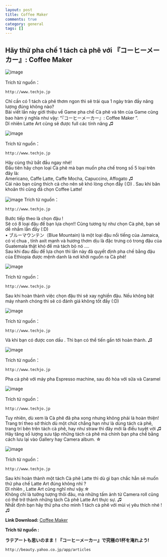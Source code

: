 ```yaml
---
layout: post
title: Coffee Maker
comments: true
category: general
tags: []
---
```


## Hãy thử pha chế 1 tách cà phê với 『コーヒーメーカー』: Coffee Maker 

![image](/res/coffeemaker/1.jpeg) Trích từ nguồn： 
` http://www.techjo.jp `Chỉ cần có 1 tách cà phê thơm ngon thì sẽ trải qua 1 ngày tràn đầy năng lượng đúng không nào?  Bài viết lần này giới thiệu về Game pha chế Cà phê và tên của Game cũng bao hàm ý nghĩa như vậy: “『コーヒーメーカー』: Coffee Maker ”.   Dĩ nhiên Latte Art cũng sẽ được full các  tính năng ♫
![image](/res/coffeemaker/2.jpeg) Trích từ nguồn： 
` http://www.techjo.jp `Hãy cùng thử bắt đầu ngay nhé!  Đầu tiên hãy chọn loại Cà phê mà bạn muốn pha chế trong số 5 loại trên đây là:   
Americano, Caffe Latte, Caffe Mocha, Capuccino, Affogato ♫   Cái nào bạn cũng thích cả cho nên sẽ khó lòng chọn đấy (:D) . Sau khi băn khoăn thì cũng đã chọn Coffee Latte!![image](/res/coffeemaker/3.jpeg) Trích từ nguồn： 
` http://www.techjo.jp `Bước tiếp theo là chọn đậu !  Sẽ có 8 loại đậu để bạn lựa chọn!! Cũng tương tự như chọn Cà phê, bạn sẽ dễ nhầm lẫn đấy (:D)      •	ブルーマウンテン（Blue Mountain) là một loại đậu nổi tiếng của Jamaica, có vị chua , tính axit mạnh và hương thơm dịu là đặc trưng có trong đậu của Guatemala thật khó để mà tách bỏ nó ....  Sau khi đau đầu để lựa chọn thì lần này đã quyết định pha chế bằng đậu của Ethiopia được mệnh danh là nơi khởi nguồn ra Cà phê!
![image](/res/coffeemaker/4.jpeg) Trích từ nguồn： 
` http://www.techjo.jp `Sau khi hoàn thành việc chọn đậu thì sẽ xay nghiền đậu.Nếu không bật máy nhanh chóng thì sẽ có đánh giá không tốt đấy (:D) 
![image](/res/coffeemaker/5.jpeg) Trích từ nguồn： 
` http://www.techjo.jp `Và khi bạn có được con dấu . Thì bạn có thể tiến gần tới hoàn thành. ♫
![image](/res/coffeemaker/6.jpeg) Trích từ nguồn： 
` http://www.techjo.jp `Pha cà phê với máy pha Espresso machine, sau đó hòa với sữa và Caramel 
![image](/res/coffeemaker/7.jpeg) Trích từ nguồn： 
` http://www.techjo.jp `Tuy nhiên, dù xem là Cà phê đã pha xong nhưng không phải là hoàn thiện!  Trang trí theo sở thích dù một chút chẳng hạn như là dùng tách cà phê, trang trí bên trên tách cà phê, hay như straw thì đây mới là điều tuyệt vời ♫  Hãy tăng số lượng sưu tập những tách cà phê mà chính bạn pha chế bằng cách lưu lại vào Gallery hay Camera album. ☆![image](/res/coffeemaker/8.jpeg)
Trích từ nguồn： 
` http://www.techjo.jp `Sau khi hoàn thành một tách Cà phê Latte thì dù gì bạn chắc hẳn sẽ muốn thử pha chế Latte Art đúng không nhỉ ?  Dĩ nhiên , Latte Art cũng nghĩ như vậy.☆  Không chỉ là tưởng tượng thôi đâu, mà những tấm ảnh từ Camera roll cũng có thể trở thành những tách Cà phê Latte Art thực sự. ♫  Nhất định bạn hãy thử pha cho mình 1 tách cà phê với mùi vị yêu thích nhé ! ♫  

**Link Download:** [Coffee Maker][]

[Coffee Maker]: http://www.techjo.jp/2015/06/431015/ "http://www.techjo.jp"

**Trích từ nguồn :** 

**ラテアートも思いのまま！『コーヒーメーカー』で究極の1杯を淹れよう!**

` http://beauty.yahoo.co.jp/app/articles `

